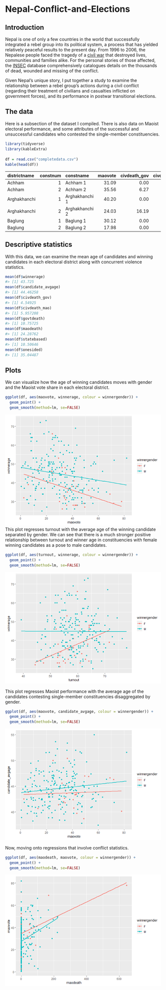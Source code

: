 
<!-- README.md is generated from README.Rmd. Please edit that file -->

# Nepal-Conflict-and-Elections

<!-- badges: start -->
<!-- badges: end -->

## Introduction

Nepal is one of only a few countries in the world that successfully
integrated a rebel group into its political system, a process that has
yielded relatively peaceful results to the present day. From 1996 to
2006, the Nepalese people faced the tragedy of a [civil
war](https://en.wikipedia.org/wiki/Nepalese_Civil_War) that destroyed
lives, communities and families alike. For the personal stories of those
affected, the [INSEC](https://www.insec.org.np/victim) database
comprehensively catalogues details on the thousands of dead, wounded and
missing of the conflict.

Given Nepal’s unique story, I put together a study to examine the
relationship between a rebel group’s actions during a civil conflict
(regarding their treatment of civilians and casualties inflicted on
government forces), and its performance in postwar transitional
elections.

## The data

Here is a subsection of the dataset I compiled. There is also data on
Maoist electoral performance, and some attributes of the successful and
unsuccessful candidates who contested the single-member constituencies.

``` r
library(tidyverse)
library(kableExtra)

df = read.csv("completedata.csv")
kable(head(df))
```

| districtname | constnum | constname      | maovote | civdeath_gov | civdeath_mao | govtdeath | maodeath | statebased | onesided | turnout | candidate_avgage | winnerage | per_femalecandidates | per_malecandidates | winnergender |
|:-------------|---------:|:---------------|--------:|-------------:|-------------:|----------:|---------:|-----------:|---------:|--------:|-----------------:|----------:|---------------------:|-------------------:|:-------------|
| Achham       |        1 | Achham 1       |   31.09 |         0.00 |         0.00 |      0.00 |     0.00 |       0.00 |     0.00 |   54.53 |            40.57 |        40 |                 0.00 |             100.00 | M            |
| Achham       |        2 | Achham 2       |   35.56 |         6.27 |         8.36 |    138.97 |    76.27 |      14.63 |   215.24 |   52.82 |            45.50 |        32 |                 0.00 |             100.00 | M            |
| Arghakhanchi |        1 | Arghakhanchi 1 |   40.20 |         0.00 |         0.00 |      0.00 |     0.00 |       0.00 |     0.00 |   55.34 |            44.75 |        46 |                12.50 |              87.50 | M            |
| Arghakhanchi |        2 | Arghakhanchi 2 |   24.03 |        16.19 |         8.63 |     62.59 |    87.42 |      24.82 |   150.01 |   52.05 |            44.33 |        46 |                16.67 |              83.33 | F            |
| Baglung      |        1 | Baglung 1      |   30.12 |         0.00 |         0.00 |      0.00 |     0.00 |       0.00 |     0.00 |   60.01 |            46.70 |        48 |                10.00 |              90.00 | M            |
| Baglung      |        2 | Baglung 2      |   17.98 |         0.00 |         0.00 |      0.00 |     0.00 |       0.00 |     0.00 |   55.29 |            47.00 |        66 |                10.00 |              90.00 | M            |

## Descriptive statistics

With this data, we can examine the mean age of candidates and winning
candidates in each electoral district along with concurrent violence
statistics.

``` r
mean(df$winnerage)
#> [1] 43.725
mean(df$candidate_avgage)
#> [1] 44.46258
mean(df$civdeath_gov)
#> [1] 4.54925
mean(df$civdeath_mao)
#> [1] 5.957208
mean(df$govtdeath)
#> [1] 10.75725
mean(df$maodeath)
#> [1] 24.28762
mean(df$statebased)
#> [1] 10.50646
mean(df$onesided)
#> [1] 35.04487
```

## Plots

We can visualize how the age of winning candidates moves with gender and
the Maoist vote share in each electoral district.

``` r
ggplot(df, aes(maovote, winnerage, colour = winnergender)) + 
  geom_point() + 
  geom_smooth(method=lm, se=FALSE)
```

![](README_files/figure-gfm/unnamed-chunk-4-1.png)<!-- --> This plot
regresses turnout with the average age of the winning candidate
separated by gender. We can see that there is a much stronger positive
relationship between turnout and winner age in constituencies with
female winning candidates as a pose to male candidates.

``` r
ggplot(df, aes(turnout, winnerage, colour = winnergender)) + 
  geom_point() + 
  geom_smooth(method=lm, se=FALSE)
```

![](README_files/figure-gfm/unnamed-chunk-5-1.png)<!-- -->

This plot regresses Maoist performance with the average age of the
candidates contesting single-member constituencies disaggregated by
gender.

``` r
ggplot(df, aes(maovote, candidate_avgage, colour = winnergender)) + 
  geom_point() + 
  geom_smooth(method=lm, se=FALSE)
```

![](README_files/figure-gfm/unnamed-chunk-6-1.png)<!-- -->

Now, moving onto regressions that involve conflict statistics.

``` r
ggplot(df, aes(maodeath, maovote, colour = winnergender)) + 
  geom_point() + 
  geom_smooth(method=lm, se=FALSE)
```

![](README_files/figure-gfm/unnamed-chunk-7-1.png)<!-- -->
